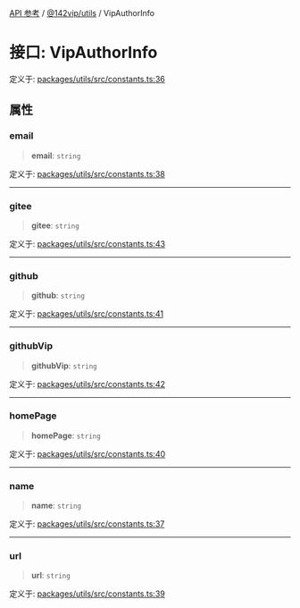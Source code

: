 [API 参考](../../../index.md) / [@142vip/utils](../index.md) / VipAuthorInfo

# 接口: VipAuthorInfo

定义于: [packages/utils/src/constants.ts:36](https://github.com/142vip/core-x/blob/67692efe75f30bef8a4893bf3d01dbe094be97e2/packages/utils/src/constants.ts#L36)

## 属性

### email

> **email**: `string`

定义于: [packages/utils/src/constants.ts:38](https://github.com/142vip/core-x/blob/67692efe75f30bef8a4893bf3d01dbe094be97e2/packages/utils/src/constants.ts#L38)

***

### gitee

> **gitee**: `string`

定义于: [packages/utils/src/constants.ts:43](https://github.com/142vip/core-x/blob/67692efe75f30bef8a4893bf3d01dbe094be97e2/packages/utils/src/constants.ts#L43)

***

### github

> **github**: `string`

定义于: [packages/utils/src/constants.ts:41](https://github.com/142vip/core-x/blob/67692efe75f30bef8a4893bf3d01dbe094be97e2/packages/utils/src/constants.ts#L41)

***

### githubVip

> **githubVip**: `string`

定义于: [packages/utils/src/constants.ts:42](https://github.com/142vip/core-x/blob/67692efe75f30bef8a4893bf3d01dbe094be97e2/packages/utils/src/constants.ts#L42)

***

### homePage

> **homePage**: `string`

定义于: [packages/utils/src/constants.ts:40](https://github.com/142vip/core-x/blob/67692efe75f30bef8a4893bf3d01dbe094be97e2/packages/utils/src/constants.ts#L40)

***

### name

> **name**: `string`

定义于: [packages/utils/src/constants.ts:37](https://github.com/142vip/core-x/blob/67692efe75f30bef8a4893bf3d01dbe094be97e2/packages/utils/src/constants.ts#L37)

***

### url

> **url**: `string`

定义于: [packages/utils/src/constants.ts:39](https://github.com/142vip/core-x/blob/67692efe75f30bef8a4893bf3d01dbe094be97e2/packages/utils/src/constants.ts#L39)
